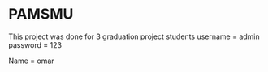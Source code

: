 # PAMSMU
This project was done for 3 graduation project students
username = admin
password = 123

Name = omar
